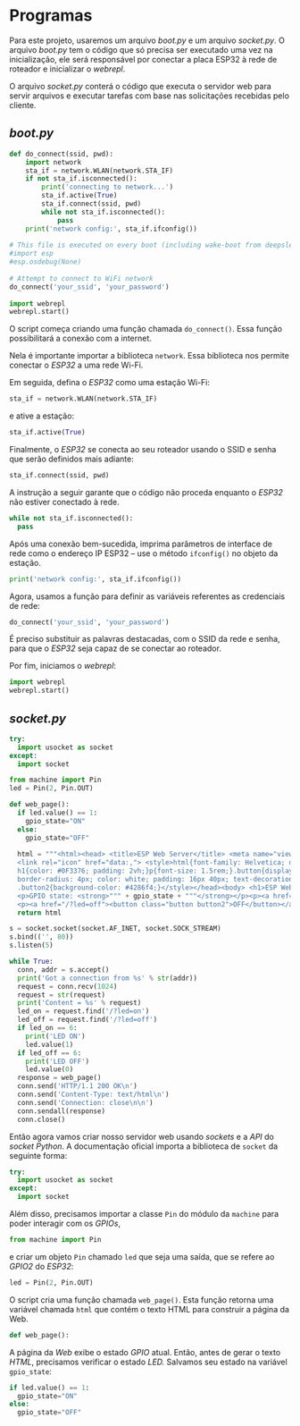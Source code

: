 # Programas

Para este projeto, usaremos um arquivo *boot.py* e um arquivo *socket.py*. O arquivo *boot.py* tem o código que só precisa ser executado uma vez na inicialização, ele será responsável por conectar a placa ESP32 à rede de roteador e inicializar o *webrepl*.

O arquivo *socket.py* conterá o código que executa o servidor web para servir arquivos e executar tarefas com base nas solicitações recebidas pelo cliente.

## *boot.py*

```py
def do_connect(ssid, pwd):
    import network
    sta_if = network.WLAN(network.STA_IF)
    if not sta_if.isconnected():
        print('connecting to network...')
        sta_if.active(True)
        sta_if.connect(ssid, pwd)
        while not sta_if.isconnected():
            pass
    print('network config:', sta_if.ifconfig())
 
# This file is executed on every boot (including wake-boot from deepsleep)
#import esp
#esp.osdebug(None)
 
# Attempt to connect to WiFi network
do_connect('your_ssid', 'your_password')
 
import webrepl
webrepl.start()
```

O script começa criando uma função chamada ```do_connect()```. Essa função possibilitará a conexão com a internet.

Nela é importante importar a biblioteca ```network```. Essa biblioteca
nos permite conectar o *ESP32* a uma rede Wi-Fi.

Em seguida, defina o *ESP32* como uma estação Wi-Fi:
```py
sta_if = network.WLAN(network.STA_IF)
```
e ative a estação:
```py
sta_if.active(True)
```

Finalmente, o *ESP32* se conecta ao seu roteador usando o SSID e senha que serão definidos mais adiante:
```py
sta_if.connect(ssid, pwd)
```

A instrução a seguir garante que o código não proceda enquanto o *ESP32* não estiver conectado à rede.
```py
while not sta_if.isconnected():
  pass
```

Após uma conexão bem-sucedida, imprima parâmetros de interface de rede como o endereço IP ESP32 – use o método ```ifconfig()``` no objeto da estação.
```py
print('network config:', sta_if.ifconfig())
```

Agora, usamos a função para definir as variáveis referentes as credenciais de rede:
```py
do_connect('your_ssid', 'your_password')
```
É preciso substituir as palavras destacadas, com o SSID da rede e senha, para que o *ESP32* seja capaz de se conectar ao roteador.

Por fim, iniciamos o *webrepl*:
```py
import webrepl
webrepl.start()
```

## *socket.py*

```py
try:
  import usocket as socket
except:
  import socket

from machine import Pin
led = Pin(2, Pin.OUT)

def web_page():
  if led.value() == 1:
    gpio_state="ON"
  else:
    gpio_state="OFF"
  
  html = """<html><head> <title>ESP Web Server</title> <meta name="viewport" content="width=device-width, initial-scale=1">
  <link rel="icon" href="data:,"> <style>html{font-family: Helvetica; display:inline-block; margin: 0px auto; text-align: center;}
  h1{color: #0F3376; padding: 2vh;}p{font-size: 1.5rem;}.button{display: inline-block; background-color: #e7bd3b; border: none; 
  border-radius: 4px; color: white; padding: 16px 40px; text-decoration: none; font-size: 30px; margin: 2px; cursor: pointer;}
  .button2{background-color: #4286f4;}</style></head><body> <h1>ESP Web Server</h1> 
  <p>GPIO state: <strong>""" + gpio_state + """</strong></p><p><a href="/?led=on"><button class="button">ON</button></a></p>
  <p><a href="/?led=off"><button class="button button2">OFF</button></a></p></body></html>"""
  return html

s = socket.socket(socket.AF_INET, socket.SOCK_STREAM)
s.bind(('', 80))
s.listen(5)

while True:
  conn, addr = s.accept()
  print('Got a connection from %s' % str(addr))
  request = conn.recv(1024)
  request = str(request)
  print('Content = %s' % request)
  led_on = request.find('/?led=on')
  led_off = request.find('/?led=off')
  if led_on == 6:
    print('LED ON')
    led.value(1)
  if led_off == 6:
    print('LED OFF')
    led.value(0)
  response = web_page()
  conn.send('HTTP/1.1 200 OK\n')
  conn.send('Content-Type: text/html\n')
  conn.send('Connection: close\n\n')
  conn.sendall(response)
  conn.close()
```

Então agora vamos criar nosso servidor web usando *sockets* e a *API* do *socket Python*. A documentação oficial importa a biblioteca de ```socket``` da seguinte forma:
```py
try:
  import usocket as socket
except:
  import socket
```

Além disso, precisamos importar a classe ```Pin``` do módulo da ```machine``` para poder interagir com os *GPIOs*,
```py
from machine import Pin
```
e criar um objeto ```Pin``` chamado ```led``` que seja uma saída, que se refere ao *GPIO2* do *ESP32*:
```py
led = Pin(2, Pin.OUT)
```

O script cria uma função chamada ```web_page()```. Esta função retorna uma variável chamada ```html``` que contém o texto HTML para construir a página da Web.
```py
def web_page():
```

A página da *Web* exibe o estado *GPIO* atual. Então, antes de gerar o texto *HTML*, precisamos verificar o estado *LED.* Salvamos seu estado na variável ```gpio_state```:
```py
if led.value() == 1:
  gpio_state="ON"
else:
  gpio_state="OFF"
```